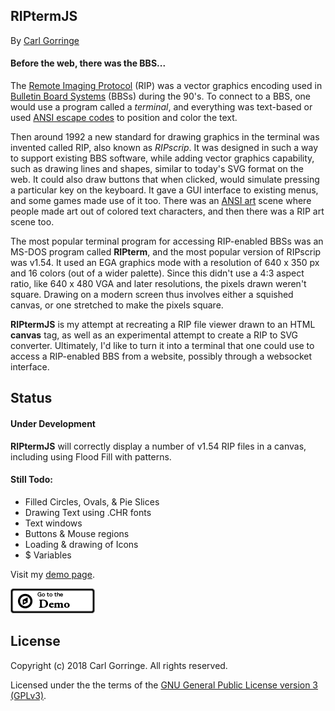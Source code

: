 ## RIPtermJS

By [Carl Gorringe](http://carl.gorringe.org)

#### Before the web, there was the BBS...

The [Remote Imaging Protocol](https://en.wikipedia.org/wiki/Remote_Imaging_Protocol) (RIP) was a vector graphics encoding used in [Bulletin Board Systems](https://en.wikipedia.org/wiki/Bulletin_board_system) (BBSs) during the 90's. To connect to a BBS, one would use a program called a _terminal_, and everything was text-based or used [ANSI escape codes](https://en.wikipedia.org/wiki/ANSI_escape_code) to position and color the text.

Then around 1992 a new standard for drawing graphics in the terminal was invented called RIP, also known as _RIPscrip_. It was designed in such a way to support existing BBS software, while adding vector graphics capability, such as drawing lines and shapes, similar to today's SVG format on the web. It could also draw buttons that when clicked, would simulate pressing a particular key on the keyboard. It gave a GUI interface to existing menus, and some games made use of it too. There was an [ANSI art](https://en.wikipedia.org/wiki/ANSI_art) scene where people made art out of colored text characters, and then there was a RIP art scene too.

The most popular terminal program for accessing RIP-enabled BBSs was an MS-DOS program called **RIPterm**, and the most popular version of RIPscrip was v1.54.  It used an EGA graphics mode with a resolution of 640 x 350 px and 16 colors (out of a wider palette). Since this didn't use a 4:3 aspect ratio, like 640 x 480 VGA and later resolutions, the pixels drawn weren't square.  Drawing on a modern screen thus involves either a squished canvas, or one stretched to make the pixels square.

**RIPtermJS** is my attempt at recreating a RIP file viewer drawn to an HTML **canvas** tag, as well as an experimental attempt to create a RIP to SVG converter.  Ultimately, I'd like to turn it into a terminal that one could use to access a RIP-enabled BBS from a website, possibly through a websocket interface.


## Status

#### Under Development

**RIPtermJS** will correctly display a number of v1.54 RIP files in a canvas, including using Flood Fill with patterns.

#### Still Todo:

* Filled Circles, Ovals, &amp; Pie Slices
* Drawing Text using .CHR fonts
* Text windows
* Buttons &amp; Mouse regions
* Loading &amp; drawing of Icons
* $ Variables


Visit my [demo page](http://carl.gorringe.org/pub/code/javascript/RIPtermJS/).

[![](img/badge_demo.png)](http://carl.gorringe.org/pub/code/javascript/RIPtermJS/)


## License

Copyright (c) 2018 Carl Gorringe. All rights reserved.

Licensed under the the terms of the [GNU General Public License version 3 (GPLv3)](http://www.gnu.org/licenses/gpl-3.0.html).
